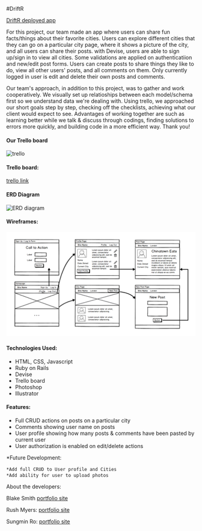 #DriftR

[DriftR deployed app](https://driftr-app.herokuapp.com/)

For this project, our team made an app where users can share fun facts/things about their favorite cities. Users can explore different cities that they can go on a particular city page, where it shows a picture of the city, and all users can share their posts. with Devise, users are able to sign up/sign in to view all cities. Some validations are applied on authenticatiion and new/edit post forms. Users can create posts to share things they like to do, view all other users' posts, and all comments on them. Only currently logged in user is edit and delete their own posts and comments.

Our team's approach, in addition to this project, was to gather and work cooperatively. We visually set up relatioships between each model/schema first so we understand data we're dealing with. Using trello, we approached our short goals step by step, checking off the checklists, achieving what our client would expect to see. Advantages of working together are such as learning better while we talk & discuss through codings, finding solutions to errors more quickly, and building code in a more efficient way.
Thank you!

#### Our Trello board
![trello](http://i.imgur.com/ISwRmpl.png)


#### Trello board:

[trello link](https://trello.com/b/Q0gLifCi/project-vagabond)


#### ERD Diagram

![ERD diagram](http://i.imgur.com/kDtDizB.png)

#### Wireframes: 

![wireframe1](https://raw.githubusercontent.com/ATL-WDI-Exercises/project-vagabond/master/wireframes.png)


#### Technologies Used: 

- HTML, CSS, Javascript
- Ruby on Rails
- Devise
- Trello board
- Photoshop
- Illustrator

#### Features: 

- Full CRUD actions on posts on a particular city
- Comments showing user name on posts
- User profile showing how many posts & comments have been pasted by current user
- User authorization is enabled on edit/delete actions


*Future Development: 

    *Add full CRUD to User profile and Cities
    *Add ability for user to upload photos

About the developers: 

Blake Smith
[portfolio site](https://github.com/bs3589)

Rush Myers: 
[portfolio site](http://rushmyers.bitballoon.com/)

Sungmin Ro: 
[portfolio site](https://github.com/tjdals504)


